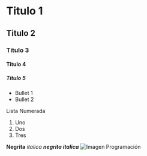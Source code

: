 # Titulo 1
## Titulo 2
### Titulo 3
#### Titulo 4
##### Titulo 5
* Bullet 1
* Bullet 2

Lista Numerada
1. Uno
2. Dos
3. Tres

**Negrita**
_italica_
***negrita italica***
![Imagen Programación](https://concepto.de/wp-content/uploads/2020/08/Programacion-informatica-scaled-e1724960033513-2048x1024.jpg)
